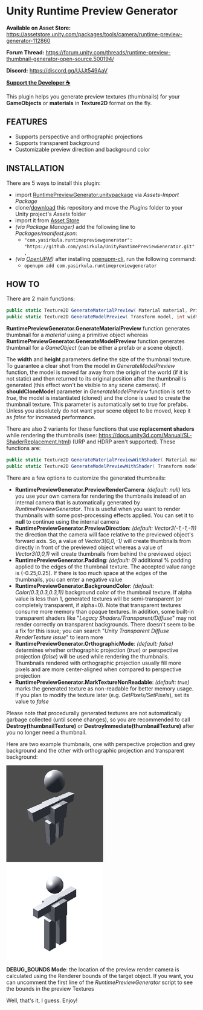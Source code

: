 # Unity Runtime Preview Generator

**Available on Asset Store:** https://assetstore.unity.com/packages/tools/camera/runtime-preview-generator-112860

**Forum Thread:** https://forum.unity.com/threads/runtime-preview-thumbnail-generator-open-source.500194/

**Discord:** https://discord.gg/UJJt549AaV

**[Support the Developer ☕](https://yasirkula.itch.io/unity3d)**

This plugin helps you generate preview textures (thumbnails) for your **GameObjects** or **materials** in **Texture2D** format on the fly.

## FEATURES

- Supports perspective and orthographic projections
- Supports transparent background
- Customizable preview direction and background color

## INSTALLATION

There are 5 ways to install this plugin:

- import [RuntimePreviewGenerator.unitypackage](https://github.com/yasirkula/UnityRuntimePreviewGenerator/releases) via *Assets-Import Package*
- clone/[download](https://github.com/yasirkula/UnityRuntimePreviewGenerator/archive/master.zip) this repository and move the *Plugins* folder to your Unity project's *Assets* folder
- import it from [Asset Store](https://assetstore.unity.com/packages/tools/camera/runtime-preview-generator-112860)
- *(via Package Manager)* add the following line to *Packages/manifest.json*:
  - `"com.yasirkula.runtimepreviewgenerator": "https://github.com/yasirkula/UnityRuntimePreviewGenerator.git",`
- *(via [OpenUPM](https://openupm.com))* after installing [openupm-cli](https://github.com/openupm/openupm-cli), run the following command:
  - `openupm add com.yasirkula.runtimepreviewgenerator`

## HOW TO

There are 2 main functions:

```csharp
public static Texture2D GenerateMaterialPreview( Material material, PrimitiveType previewObject, int width = 64, int height = 64 );
public static Texture2D GenerateModelPreview( Transform model, int width = 64, int height = 64, bool shouldCloneModel = false );
```

**RuntimePreviewGenerator.GenerateMaterialPreview** function generates thumbnail for a *material* using a primitive object whereas **RuntimePreviewGenerator.GenerateModelPreview** function generates thumbnail for a *GameObject* (can be either a prefab or a scene object).

The **width** and **height** parameters define the size of the thumbnail texture. To guarantee a clear shot from the model in *GenerateModelPreview* function, the model is moved far away from the origin of the world (if it is not static) and then returned to its original position after the thumbnail is generated (this effect won't be visible to any scene cameras). If **shouldCloneModel** parameter in *GenerateModelPreview* function is set to *true*, the model is instantiated (cloned) and the clone is used to create the thumbnail texture. This parameter is automatically set to *true* for prefabs. Unless you absolutely do not want your scene object to be moved, keep it as *false* for increased performance.

There are also 2 variants for these functions that use **replacement shaders** while rendering the thumbnails (see: https://docs.unity3d.com/Manual/SL-ShaderReplacement.html) (URP and HDRP aren't supported). These functions are:

```csharp
public static Texture2D GenerateMaterialPreviewWithShader( Material material, PrimitiveType previewPrimitive, Shader shader, string replacementTag, int width = 64, int height = 64 );
public static Texture2D GenerateModelPreviewWithShader( Transform model, Shader shader, string replacementTag, int width = 64, int height = 64, bool shouldCloneModel = false );
```

There are a few options to customize the generated thumbnails:

- **RuntimePreviewGenerator.PreviewRenderCamera**: *(default: null)* lets you use your own camera for rendering the thumbnails instead of an internal camera that is automatically generated by *RuntimePreviewGenerator*. This is useful when you want to render thumbnails with some post-processing effects applied. You can set it to **null** to continue using the internal camera
- **RuntimePreviewGenerator.PreviewDirection**: *(default: Vector3(-1,-1,-1))* the direction that the camera will face relative to the previewed object's forward axis. So, a value of *Vector3(0,0,-1)* will create thumbnails from directly in front of the previewed object whereas a value of *Vector3(0,0,1)* will create thumbnails from behind the previewed object
- **RuntimePreviewGenerator.Padding**: *(default: 0)* additional % padding applied to the edges of the thumbnail texture. The accepted value range is (-0.25,0.25). If there is too much space at the edges of the thumbnails, you can enter a negative value
- **RuntimePreviewGenerator.BackgroundColor**: *(default: Color(0.3,0.3,0.3,1))* background color of the thumbnail texture. If alpha value is less than 1, generated textures will be semi-transparent (or completely transparent, if alpha=0). Note that transparent textures consume more memory than opaque textures. In addition, some built-in transparent shaders like "*Legacy Shaders/Transparent/Diffuse*" may not render correctly on transparent backgrounds. There doesn't seem to be a fix for this issue; you can search "*Unity Transparent Diffuse RenderTexture issue*" to learn more
- **RuntimePreviewGenerator.OrthographicMode**: *(default: false)* determines whether orthographic projection (*true*) or perspective projection (*false*) will be used while rendering the thumbnails. Thumbnails rendered with orthographic projection usually fill more pixels and are more center-aligned when compared to perspective projection
- **RuntimePreviewGenerator.MarkTextureNonReadable**: *(default: true)* marks the generated texture as non-readable for better memory usage. If you plan to modify the texture later (e.g. *GetPixels/SetPixels*), set its value to *false*

Please note that procedurally generated textures are not automatically garbage collected (until scene changes), so you are recommended to call **Destroy(thumbnailTexture)** or **DestroyImmediate(thumbnailTexture)** after you no longer need a thumbnail.

Here are two example thumbnails, one with perspective projection and grey background and the other with orthographic projection and transparent background:

![perspective](Images/example1.png)
![orthographic](Images/example2.png)

**DEBUG_BOUNDS Mode**: the location of the preview render camera is calculated using the Renderer bounds of the target object. If you want, you can uncomment the first line of the *RuntimePreviewGenerator* script to see the bounds in the preview Textures

Well, that's it, I guess. Enjoy!
